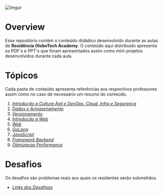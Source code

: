 ![Imgur](https://i.imgur.com/j9JmM4L.png)

# **Overview**
Esse repositório contém o conteúdo didádico desenvolvido durante as aulas de **Residência GloboTech Academy**. O conteúdo aqui distribuido apresenta os PDF's e PPT's que foram apresentados assim como mini-projetos desenvolvidos durante cada aula.


# **Tópicos**
Cada pasta de conteúdo apresenta referências aos respectivos professores assim como no caso de necessário um resumo do conteúdo.

1. [*Introdução a Cultura Ágil e DevOps, Cloud, Infra e Segurança*](./01-agil-devops-cloud-seguranca/)
2. [*Dados e Armazenamento*](./02-dados-armazenamento/)
3. [*Versionamento*](./03-versionamento/)
4. [*Introdução a Web*](./04-introducao-web/)
5. [*Web*](./05-web/)
6. [*GoLang*](./06-Golang/) 
7. [*JavaScript*](./07-javascript/) 
8. [*Framework Backend*](./08-framework-backend/) 
9. [*Otimizacao Performance*](./09-otimizacao-performance/) 


# **Desafios**
Os desafios são problemas reais aos quais os residentes serão submetidos. 

- [*Links dos Desafisos*](./99-desafios/)